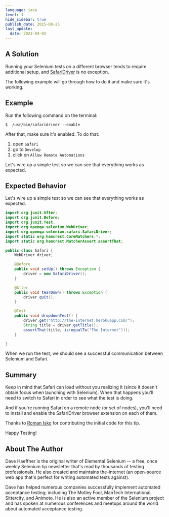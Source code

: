 ```yaml
---
language: java
level: 1
hide_sidebar: true
publish_date: 2015-08-25
last_update:
  date: 2023-04-03
---
```


## A Solution

Running your Selenium tests on a different browser tends to require additional setup, and [SafariDriver](https://github.com/SeleniumHQ/selenium/wiki/SafariDriver) is no exception.

The following example will go through how to do it and make sure it's working.

## Example

Run the following command on the terminal:

`$  /usr/bin/safaridriver --enable`

After that, make sure it's enabled. To do that:

1. open `Safari`
2. go to `Develop`
3. click on `Allow Remote Automations`

Let's wire up a simple test so we can see that everything works as expected.

## Expected Behavior

Let's wire up a simple test so we can see that everything works as expected.

```java
import org.junit.After;
import org.junit.Before;
import org.junit.Test;
import org.openqa.selenium.WebDriver;
import org.openqa.selenium.safari.SafariDriver;
import static org.hamcrest.CoreMatchers.*;
import static org.hamcrest.MatcherAssert.assertThat;

public class Safari {
    WebDriver driver;

    @Before
    public void setUp() throws Exception {
        driver = new SafariDriver();
    }

    @After
    public void tearDown() throws Exception {
        driver.quit();
    }

    @Test
    public void dropdownTest() {
        driver.get("http://the-internet.herokuapp.com/");
        String title = driver.getTitle();
        assertThat(title, is(equalTo("The Internet")));
    }

}
```

When we run the test, we should see a successful communication between Selenium and Safari.

## Summary

Keep in mind that Safari can load without you realizing it (since it doesn't obtain focus when launching with Selenium). When that happens you'll need to switch to Safari in order to see what the test is doing.

And if you're running Safari on a remote node (or set of nodes), you'll need to install and enable the SafariDriver browser extension on each of them.

Thanks to [Roman Isko](https://github.com/RomanIsko) for contributing the initial code for this tip.

Happy Testing!


## About The Author

Dave Haeffner is the original writer of Elemental Selenium -- a free, once weekly Selenium tip newsletter that's read by thousands of testing professionals. He also created and maintains the-internet (an open-source web app that's perfect for writing automated tests against).

Dave has helped numerous companies successfully implement automated acceptance testing; including The Motley Fool, ManTech International, Sittercity, and Animoto. He is also an active member of the Selenium project and has spoken at numerous conferences and meetups around the world about automated acceptance testing.
